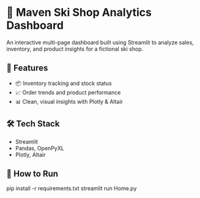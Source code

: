 # 🎿 Maven Ski Shop Analytics Dashboard

An interactive multi-page dashboard built using Streamlit to analyze sales, inventory, and product insights for a fictional ski shop. 

## 🚀 Features
- 📦 Inventory tracking and stock status
- 📈 Order trends and product performance
- 📊 Clean, visual insights with Plotly & Altair

## 🛠 Tech Stack
- Streamlit
- Pandas, OpenPyXL
- Plotly, Altair

## 📁 How to Run
pip install -r requirements.txt
streamlit run Home.py
